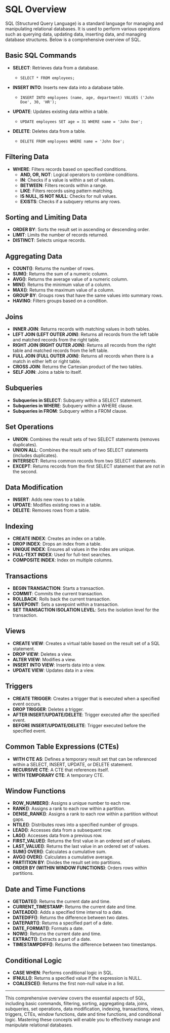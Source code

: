 # SQL Overview

SQL (Structured Query Language) is a standard language for managing and manipulating relational databases. It is used to perform various operations such as querying data, updating data, inserting data, and managing database structures. Below is a comprehensive overview of SQL.

## Basic SQL Commands
- **SELECT**: Retrieves data from a database.
  - `SELECT * FROM employees;`
    
- **INSERT INTO**: Inserts new data into a database table.
  - `INSERT INTO employees (name, age, department) VALUES ('John Doe', 30, 'HR');`
    
- **UPDATE**: Updates existing data within a table.
  - `UPDATE employees SET age = 31 WHERE name = 'John Doe';`
    
- **DELETE**: Deletes data from a table.
  - `DELETE FROM employees WHERE name = 'John Doe';`

## Filtering Data
- **WHERE**: Filters records based on specified conditions.
  - **AND, OR, NOT**: Logical operators to combine conditions.
  - **IN**: Checks if a value is within a set of values.
  - **BETWEEN**: Filters records within a range.
  - **LIKE**: Filters records using pattern matching.
  - **IS NULL, IS NOT NULL**: Checks for null values.
  - **EXISTS**: Checks if a subquery returns any rows.

## Sorting and Limiting Data
- **ORDER BY**: Sorts the result set in ascending or descending order.
- **LIMIT**: Limits the number of records returned.
- **DISTINCT**: Selects unique records.

## Aggregating Data
- **COUNT()**: Returns the number of rows.
- **SUM()**: Returns the sum of a numeric column.
- **AVG()**: Returns the average value of a numeric column.
- **MIN()**: Returns the minimum value of a column.
- **MAX()**: Returns the maximum value of a column.
- **GROUP BY**: Groups rows that have the same values into summary rows.
- **HAVING**: Filters groups based on a condition.

## Joins
- **INNER JOIN**: Returns records with matching values in both tables.
- **LEFT JOIN (LEFT OUTER JOIN)**: Returns all records from the left table and matched records from the right table.
- **RIGHT JOIN (RIGHT OUTER JOIN)**: Returns all records from the right table and matched records from the left table.
- **FULL JOIN (FULL OUTER JOIN)**: Returns all records when there is a match in either left or right table.
- **CROSS JOIN**: Returns the Cartesian product of the two tables.
- **SELF JOIN**: Joins a table to itself.

## Subqueries
- **Subqueries in SELECT**: Subquery within a SELECT statement.
- **Subqueries in WHERE**: Subquery within a WHERE clause.
- **Subqueries in FROM**: Subquery within a FROM clause.

## Set Operations
- **UNION**: Combines the result sets of two SELECT statements (removes duplicates).
- **UNION ALL**: Combines the result sets of two SELECT statements (includes duplicates).
- **INTERSECT**: Returns common records from two SELECT statements.
- **EXCEPT**: Returns records from the first SELECT statement that are not in the second.

## Data Modification
- **INSERT**: Adds new rows to a table.
- **UPDATE**: Modifies existing rows in a table.
- **DELETE**: Removes rows from a table.

## Indexing
- **CREATE INDEX**: Creates an index on a table.
- **DROP INDEX**: Drops an index from a table.
- **UNIQUE INDEX**: Ensures all values in the index are unique.
- **FULL-TEXT INDEX**: Used for full-text searches.
- **COMPOSITE INDEX**: Index on multiple columns.

## Transactions
- **BEGIN TRANSACTION**: Starts a transaction.
- **COMMIT**: Commits the current transaction.
- **ROLLBACK**: Rolls back the current transaction.
- **SAVEPOINT**: Sets a savepoint within a transaction.
- **SET TRANSACTION ISOLATION LEVEL**: Sets the isolation level for the transaction.

## Views
- **CREATE VIEW**: Creates a virtual table based on the result set of a SQL statement.
- **DROP VIEW**: Deletes a view.
- **ALTER VIEW**: Modifies a view.
- **INSERT INTO VIEW**: Inserts data into a view.
- **UPDATE VIEW**: Updates data in a view.

## Triggers
- **CREATE TRIGGER**: Creates a trigger that is executed when a specified event occurs.
- **DROP TRIGGER**: Deletes a trigger.
- **AFTER INSERT/UPDATE/DELETE**: Trigger executed after the specified event.
- **BEFORE INSERT/UPDATE/DELETE**: Trigger executed before the specified event.

## Common Table Expressions (CTEs)
- **WITH CTE AS**: Defines a temporary result set that can be referenced within a SELECT, INSERT, UPDATE, or DELETE statement.
- **RECURSIVE CTE**: A CTE that references itself.
- **WITH TEMPORARY CTE**: A temporary CTE.

## Window Functions
- **ROW_NUMBER()**: Assigns a unique number to each row.
- **RANK()**: Assigns a rank to each row within a partition.
- **DENSE_RANK()**: Assigns a rank to each row within a partition without gaps.
- **NTILE()**: Distributes rows into a specified number of groups.
- **LEAD()**: Accesses data from a subsequent row.
- **LAG()**: Accesses data from a previous row.
- **FIRST_VALUE()**: Returns the first value in an ordered set of values.
- **LAST_VALUE()**: Returns the last value in an ordered set of values.
- **SUM() OVER()**: Calculates a cumulative sum.
- **AVG() OVER()**: Calculates a cumulative average.
- **PARTITION BY**: Divides the result set into partitions.
- **ORDER BY (WITHIN WINDOW FUNCTIONS)**: Orders rows within partitions.

## Date and Time Functions
- **GETDATE()**: Returns the current date and time.
- **CURRENT_TIMESTAMP**: Returns the current date and time.
- **DATEADD()**: Adds a specified time interval to a date.
- **DATEDIFF()**: Returns the difference between two dates.
- **DATEPART()**: Returns a specified part of a date.
- **DATE_FORMAT()**: Formats a date.
- **NOW()**: Returns the current date and time.
- **EXTRACT()**: Extracts a part of a date.
- **TIMESTAMPDIFF()**: Returns the difference between two timestamps.

## Conditional Logic
- **CASE WHEN**: Performs conditional logic in SQL.
- **IFNULL()**: Returns a specified value if the expression is NULL.
- **COALESCE()**: Returns the first non-null value in a list.

---

This comprehensive overview covers the essential aspects of SQL, including basic commands, filtering, sorting, aggregating data, joins, subqueries, set operations, data modification, indexing, transactions, views, triggers, CTEs, window functions, date and time functions, and conditional logic. Mastering these concepts will enable you to effectively manage and manipulate relational databases.
